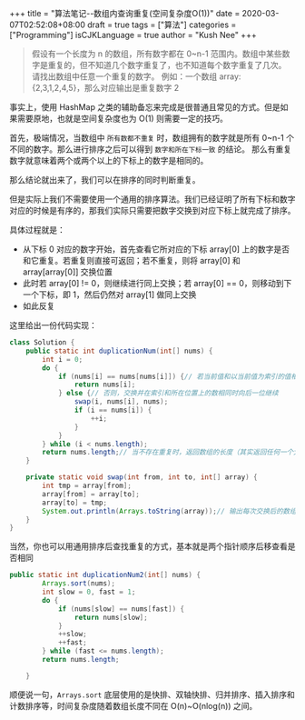 +++
title = "算法笔记--数组内查询重复(空间复杂度O(1))"
date = 2020-03-07T02:52:08+08:00
draft = true
tags = ["算法"]
categories = ["Programming"]
isCJKLanguage = true
author = "Kush Nee"
+++

>假设有一个长度为 n 的数组，所有数字都在 0~n-1 范围内。数组中某些数字是重复的，但不知道几个数字重复了，也不知道每个数字重复了几次。
>请找出数组中任意一个重复的数字。
>例如：一个数组 array: {2,3,1,2,4,5}，那么对应输出是重复数字 2

事实上，使用 HashMap 之类的辅助备忘来完成是很普通且常见的方式。但是如果需要原地，也就是空间复杂度也为 O(1) 则需要一定的技巧。

首先，极端情况，当数组中 `所有数都不重复` 时，数组拥有的数字就是所有 0~n-1 个不同的数字。那么进行排序之后可以得到 `数字和所在下标一致` 的结论。
那么有重复数字就意味着两个或两个以上的下标上的数字是相同的。

那么结论就出来了，我们可以在排序的同时判断重复。

但是实际上我们不需要使用一个通用的排序算法。我们已经证明了所有下标和数字对应的时候是有序的，那我们实际只需要把数字交换到对应下标上就完成了排序。

具体过程就是：

- 从下标 0 对应的数字开始，首先查看它所对应的下标 array[0] 上的数字是否和它重复。若重复则直接可返回；若不重复，则将 array[0] 和 array[array[0]] 交换位置
- 此时若 array[0] != 0，则继续进行同上交换；若 array[0] == 0，则移动到下一个下标，即 1，然后仍然对 array[1] 做同上交换
- 如此反复

这里给出一份代码实现：

```java
class Solution {
    public static int duplicationNum(int[] nums) {
        int i = 0;
        do {
            if (nums[i] == nums[nums[i]]) {// 若当前值和以当前值为索引的值相同，找到重复，返回
                return nums[i];
            } else {// 否则，交换并在索引和所在位置上的数相同时向后一位继续
                swap(i, nums[i], nums);
                if (i == nums[i]) {
                    ++i;
                }
            }
        } while (i < nums.length);
        return nums.length;// 当不存在重复时，返回数组的长度（其实返回任何一个大于等于数组长度的数都没问题）
    }

    private static void swap(int from, int to, int[] array) {
        int tmp = array[from];
        array[from] = array[to];
        array[to] = tmp;
        System.out.println(Arrays.toString(array));// 输出每次交换后的数组
    }
}
```

当然，你也可以用通用排序后查找重复的方式，基本就是两个指针顺序后移查看是否相同

```java
public static int duplicationNum2(int[] nums) {
        Arrays.sort(nums);
        int slow = 0, fast = 1;
        do {
            if (nums[slow] == nums[fast]) {
                return nums[slow];
            }
            ++slow;
            ++fast;
        } while (fast <= nums.length);
        return nums.length;

    }
```

顺便说一句，`Arrays.sort` 底层使用的是快排、双轴快排、归并排序、插入排序和计数排序等，时间复杂度随着数组长度不同在 O(n)~O(nlog(n)) 之间。

